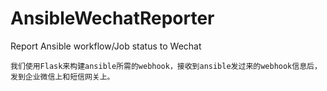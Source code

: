 # AnsibleWechatReporter
Report Ansible workflow/Job status to Wechat


`我们使用Flask来构建ansible所需的webhook，接收到ansible发过来的webhook信息后，发到企业微信上和短信网关上。`
